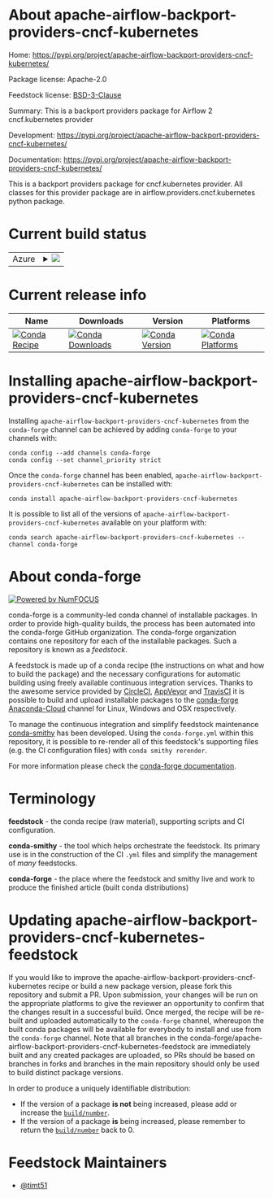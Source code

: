 About apache-airflow-backport-providers-cncf-kubernetes
=======================================================

Home: https://pypi.org/project/apache-airflow-backport-providers-cncf-kubernetes/

Package license: Apache-2.0

Feedstock license: [BSD-3-Clause](https://github.com/conda-forge/apache-airflow-backport-providers-cncf-kubernetes-feedstock/blob/master/LICENSE.txt)

Summary: This is a backport providers package for Airflow 2 cncf.kubernetes provider

Development: https://pypi.org/project/apache-airflow-backport-providers-cncf-kubernetes/

Documentation: https://pypi.org/project/apache-airflow-backport-providers-cncf-kubernetes/

This is a backport providers package for cncf.kubernetes provider.
All classes for this provider package are in airflow.providers.cncf.kubernetes python package.


Current build status
====================


<table>
    
  <tr>
    <td>Azure</td>
    <td>
      <details>
        <summary>
          <a href="https://dev.azure.com/conda-forge/feedstock-builds/_build/latest?definitionId=14397&branchName=master">
            <img src="https://dev.azure.com/conda-forge/feedstock-builds/_apis/build/status/apache-airflow-backport-providers-cncf-kubernetes-feedstock?branchName=master">
          </a>
        </summary>
        <table>
          <thead><tr><th>Variant</th><th>Status</th></tr></thead>
          <tbody><tr>
              <td>linux_64_python3.7.____cpython</td>
              <td>
                <a href="https://dev.azure.com/conda-forge/feedstock-builds/_build/latest?definitionId=14397&branchName=master">
                  <img src="https://dev.azure.com/conda-forge/feedstock-builds/_apis/build/status/apache-airflow-backport-providers-cncf-kubernetes-feedstock?branchName=master&jobName=linux&configuration=linux_64_python3.7.____cpython" alt="variant">
                </a>
              </td>
            </tr><tr>
              <td>linux_64_python3.8.____cpython</td>
              <td>
                <a href="https://dev.azure.com/conda-forge/feedstock-builds/_build/latest?definitionId=14397&branchName=master">
                  <img src="https://dev.azure.com/conda-forge/feedstock-builds/_apis/build/status/apache-airflow-backport-providers-cncf-kubernetes-feedstock?branchName=master&jobName=linux&configuration=linux_64_python3.8.____cpython" alt="variant">
                </a>
              </td>
            </tr><tr>
              <td>osx_64_python3.7.____cpython</td>
              <td>
                <a href="https://dev.azure.com/conda-forge/feedstock-builds/_build/latest?definitionId=14397&branchName=master">
                  <img src="https://dev.azure.com/conda-forge/feedstock-builds/_apis/build/status/apache-airflow-backport-providers-cncf-kubernetes-feedstock?branchName=master&jobName=osx&configuration=osx_64_python3.7.____cpython" alt="variant">
                </a>
              </td>
            </tr><tr>
              <td>osx_64_python3.8.____cpython</td>
              <td>
                <a href="https://dev.azure.com/conda-forge/feedstock-builds/_build/latest?definitionId=14397&branchName=master">
                  <img src="https://dev.azure.com/conda-forge/feedstock-builds/_apis/build/status/apache-airflow-backport-providers-cncf-kubernetes-feedstock?branchName=master&jobName=osx&configuration=osx_64_python3.8.____cpython" alt="variant">
                </a>
              </td>
            </tr>
          </tbody>
        </table>
      </details>
    </td>
  </tr>
</table>

Current release info
====================

| Name | Downloads | Version | Platforms |
| --- | --- | --- | --- |
| [![Conda Recipe](https://img.shields.io/badge/recipe-apache--airflow--backport--providers--cncf--kubernetes-green.svg)](https://anaconda.org/conda-forge/apache-airflow-backport-providers-cncf-kubernetes) | [![Conda Downloads](https://img.shields.io/conda/dn/conda-forge/apache-airflow-backport-providers-cncf-kubernetes.svg)](https://anaconda.org/conda-forge/apache-airflow-backport-providers-cncf-kubernetes) | [![Conda Version](https://img.shields.io/conda/vn/conda-forge/apache-airflow-backport-providers-cncf-kubernetes.svg)](https://anaconda.org/conda-forge/apache-airflow-backport-providers-cncf-kubernetes) | [![Conda Platforms](https://img.shields.io/conda/pn/conda-forge/apache-airflow-backport-providers-cncf-kubernetes.svg)](https://anaconda.org/conda-forge/apache-airflow-backport-providers-cncf-kubernetes) |

Installing apache-airflow-backport-providers-cncf-kubernetes
============================================================

Installing `apache-airflow-backport-providers-cncf-kubernetes` from the `conda-forge` channel can be achieved by adding `conda-forge` to your channels with:

```
conda config --add channels conda-forge
conda config --set channel_priority strict
```

Once the `conda-forge` channel has been enabled, `apache-airflow-backport-providers-cncf-kubernetes` can be installed with:

```
conda install apache-airflow-backport-providers-cncf-kubernetes
```

It is possible to list all of the versions of `apache-airflow-backport-providers-cncf-kubernetes` available on your platform with:

```
conda search apache-airflow-backport-providers-cncf-kubernetes --channel conda-forge
```


About conda-forge
=================

[![Powered by
NumFOCUS](https://img.shields.io/badge/powered%20by-NumFOCUS-orange.svg?style=flat&colorA=E1523D&colorB=007D8A)](https://numfocus.org)

conda-forge is a community-led conda channel of installable packages.
In order to provide high-quality builds, the process has been automated into the
conda-forge GitHub organization. The conda-forge organization contains one repository
for each of the installable packages. Such a repository is known as a *feedstock*.

A feedstock is made up of a conda recipe (the instructions on what and how to build
the package) and the necessary configurations for automatic building using freely
available continuous integration services. Thanks to the awesome service provided by
[CircleCI](https://circleci.com/), [AppVeyor](https://www.appveyor.com/)
and [TravisCI](https://travis-ci.com/) it is possible to build and upload installable
packages to the [conda-forge](https://anaconda.org/conda-forge)
[Anaconda-Cloud](https://anaconda.org/) channel for Linux, Windows and OSX respectively.

To manage the continuous integration and simplify feedstock maintenance
[conda-smithy](https://github.com/conda-forge/conda-smithy) has been developed.
Using the ``conda-forge.yml`` within this repository, it is possible to re-render all of
this feedstock's supporting files (e.g. the CI configuration files) with ``conda smithy rerender``.

For more information please check the [conda-forge documentation](https://conda-forge.org/docs/).

Terminology
===========

**feedstock** - the conda recipe (raw material), supporting scripts and CI configuration.

**conda-smithy** - the tool which helps orchestrate the feedstock.
                   Its primary use is in the construction of the CI ``.yml`` files
                   and simplify the management of *many* feedstocks.

**conda-forge** - the place where the feedstock and smithy live and work to
                  produce the finished article (built conda distributions)


Updating apache-airflow-backport-providers-cncf-kubernetes-feedstock
====================================================================

If you would like to improve the apache-airflow-backport-providers-cncf-kubernetes recipe or build a new
package version, please fork this repository and submit a PR. Upon submission,
your changes will be run on the appropriate platforms to give the reviewer an
opportunity to confirm that the changes result in a successful build. Once
merged, the recipe will be re-built and uploaded automatically to the
`conda-forge` channel, whereupon the built conda packages will be available for
everybody to install and use from the `conda-forge` channel.
Note that all branches in the conda-forge/apache-airflow-backport-providers-cncf-kubernetes-feedstock are
immediately built and any created packages are uploaded, so PRs should be based
on branches in forks and branches in the main repository should only be used to
build distinct package versions.

In order to produce a uniquely identifiable distribution:
 * If the version of a package **is not** being increased, please add or increase
   the [``build/number``](https://docs.conda.io/projects/conda-build/en/latest/resources/define-metadata.html#build-number-and-string).
 * If the version of a package **is** being increased, please remember to return
   the [``build/number``](https://docs.conda.io/projects/conda-build/en/latest/resources/define-metadata.html#build-number-and-string)
   back to 0.

Feedstock Maintainers
=====================

* [@timt51](https://github.com/timt51/)

